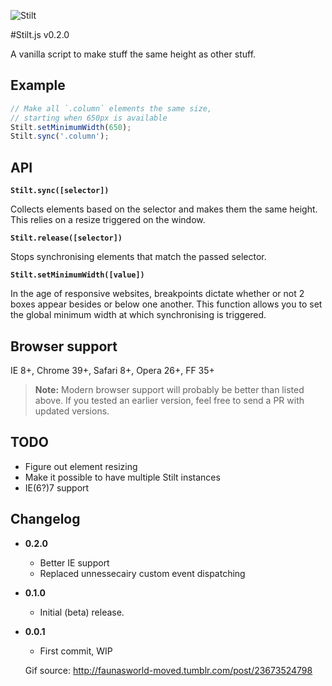 ![Stilt](https://raw.github.com/flovan/stilt/feature-element-resize/demo/img/stilt.gif)

#Stilt.js v0.2.0

A vanilla script to make stuff the same height as other stuff.

## Example

````javascript
// Make all `.column` elements the same size,
// starting when 650px is available
Stilt.setMinimumWidth(650);
Stilt.sync('.column');
````

## API

**`Stilt.sync([selector])`**  

Collects elements based on the selector and makes them the same height. This relies on a resize triggered on the window.

**`Stilt.release([selector])`**  

Stops synchronising elements that match the passed selector.

**`Stilt.setMinimumWidth([value])`**  

In the age of responsive websites, breakpoints dictate whether or not 2 boxes appear besides or below one another. This function allows you to set the global minimum width at which synchronising is triggered.

## Browser support

IE 8+, Chrome 39+, Safari 8+, Opera 26+, FF 35+ 

> **Note:** Modern browser support will probably be better than listed above. If you tested an earlier version, feel free to send a PR with updated versions.

## TODO

* Figure out element resizing
* Make it possible to have multiple Stilt instances
* IE(6?)7 support

## Changelog

* **0.2.0**  
  * Better IE support
  * Replaced unnessecairy custom event dispatching

* **0.1.0**  
  * Initial (beta) release.

* **0.0.1**  
  * First commit, WIP

  Gif source: http://faunasworld-moved.tumblr.com/post/23673524798